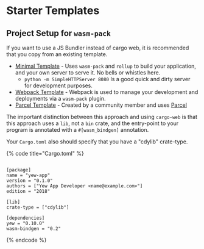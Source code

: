 # Starter Templates

## Project Setup for `wasm-pack`

If you want to use a JS Bundler instead of cargo web, it is recommended that you copy from an existing template.

* [Minimal Template](https://github.com/yewstack/yew-wasm-pack-minimal) - Uses `wasm-pack` and `rollup` to build your application, and your own server to serve it. No bells or whistles here.
  * `python -m SimpleHTTPServer 8080` Is a good quick and dirty server for development purposes.
* [Webpack Template](https://github.com/yewstack/yew-wasm-pack-template) - Webpack is used to manage your development and deployments via a `wasm-pack` plugin.
* [Parcel Template](https://github.com/spielrs/yew-parcel-template) - Created by a community member and uses [Parcel](https://parceljs.org/)

The important distinction between this approach and using `cargo-web` is that this approach uses a `lib`, not a `bin` crate, and the entry-point to your program is annotated with a `#[wasm_bindgen]` annotation.

Your `Cargo.toml` also should specify that you have a "cdylib" crate-type.

{% code title="Cargo.toml" %}
```text
[package]
name = "yew-app"
version = "0.1.0"
authors = ["Yew App Developer <name@example.com>"]
edition = "2018"

[lib]
crate-type = ["cdylib"]

[dependencies]
yew = "0.10.0"
wasm-bindgen = "0.2"
```
{% endcode %}

